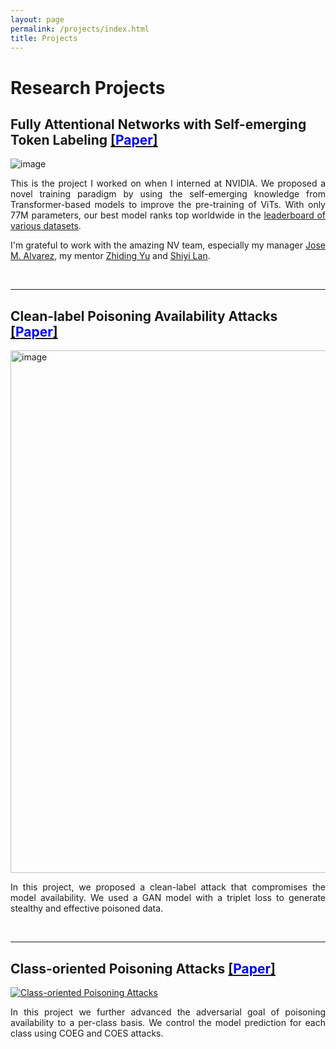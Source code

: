 ```yaml
---
layout: page
permalink: /projects/index.html
title: Projects
---
```


# Research Projects
## Fully Attentional Networks with Self-emerging Token Labeling [[<font color=Blue>Paper</font>]](https://openaccess.thecvf.com/content/ICCV2023/papers/Zhao_Fully_Attentional_Networks_with_Self-emerging_Token_Labeling_ICCV_2023_paper.pdf)

![image](https://github.com/bxz9200/bxz9200.github.io/assets/36553004/5e5c5196-bed8-433e-ac5d-8ba44af5812b)

<div style="text-align: justify;">
<p>This is the project I worked on when I interned at NVIDIA. We proposed a novel training paradigm by using the self-emerging knowledge from Transformer-based models to improve the pre-training of ViTs. With only 77M parameters, our best model ranks top worldwide in the <a href="https://paperswithcode.com/paper/fully-attentional-networks-with-self-emerging#:~:text=Recent%20studies%20indicate%20that%20Vision,of%2Dthe%2Dart%20robustness.">leaderboard of various datasets<a>.</p> 
</div>

<div style="text-align: justify;">
<p>I'm grateful to work with the amazing NV team, especially my manager <a href="(https://alvarezlopezjosem.github.io/">Jose M. Alvarez<a>, my mentor <a href="https://chrisding.github.io/">Zhiding Yu<a> and <a href="https://voidrank.github.io/">Shiyi Lan<a>.</p>
</div>

<br>

---

## Clean-label Poisoning Availability Attacks [[<font color=Blue>Paper</font>]](https://ojs.aaai.org/index.php/AAAI/article/view/20902)

<img width="836" alt="image" src="https://github.com/bxz9200/bxz9200.github.io/assets/36553004/e8adf045-04cd-413e-a1b0-f2525975d6c4">

<div style="text-align: justify;">
<p>In this project, we proposed a clean-label attack that compromises the model availability. We used a GAN model with a triplet loss to generate stealthy and effective poisoned data.</p>
</div>

<br>

---

## Class-oriented Poisoning Attacks [[<font color=Blue>Paper</font>]](https://openaccess.thecvf.com/content/WACV2022/papers/Zhao_Towards_Class-Oriented_Poisoning_Attacks_Against_Neural_Networks_WACV_2022_paper.pdf)

[![Class-oriented Poisoning Attacks](https://img.youtube.com/vi/BFeutstPusk/0.jpg)](https://youtu.be/BFeutstPusk)

<div style="text-align: justify;">
<p>In this project we further advanced the adversarial goal of poisoning availability to a per-class basis. We control the model prediction for each class using COEG and COES attacks.</p>
</div>


